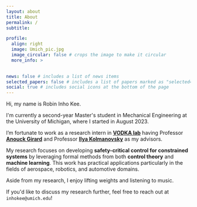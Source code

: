 ```yaml
---
layout: about
title: About
permalink: /
subtitle: 

profile:
  align: right
  image: Umich_pic.jpg
  image_circular: false # crops the image to make it circular
  more_info: >
    

news: false # includes a list of news items
selected_papers: false # includes a list of papers marked as "selected={true}"
social: true # includes social icons at the bottom of the page
---
```



Hi, my name is Robin Inho Kee. 

I'm currently a second-year Master's student in Mechanical Engineering at the University of Michigan, where I started in August 2023. 

I’m fortunate to work as a research intern in **<a href='https://vodca.engin.umich.edu/'>VODKA lab</a>** having Professor **<a href='https://vodca.engin.umich.edu/'>Anouck Girard</a>** and Professor **<a href='https://sites.google.com/a/umich.edu/kolmanovsky/'>Ilya Kolmanovsky</a>** as my advisors. 

My research focuses on developing **safety-critical control for constrained systems** by leveraging formal methods from both **control theory** and **machine learning**. 
This work has practical applications particularly in the fields of aerospace, robotics, and automotive domains. 

Aside from my research, I enjoy lifting weights and listening to music. 

If you'd like to discuss my research further, feel free to reach out at ``inhokee@umich.edu``!

